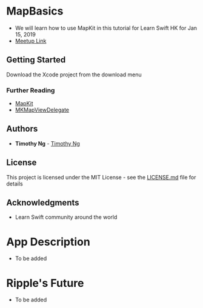 # MapBasics
* We will learn how to use MapKit in this tutorial for Learn Swift HK for Jan 15, 2019
* [Meetup Link](https://www.meetup.com/Learn-Swift-HK/events/256112228/)

## Getting Started

Download the Xcode project from the download menu

### Further Reading
- [MapKit](https://developer.apple.com/documentation/mapkit)
- [MKMapViewDelegate](https://developer.apple.com/documentation/mapkit/mkmapviewdelegate)

## Authors

* **Timothy Ng** - [Timothy Ng](https://github.com/ncytimothy)

## License

This project is licensed under the MIT License - see the [LICENSE.md](LICENSE.md) file for details

## Acknowledgments

* Learn Swift community around the world

# App Description
- To be added

# Ripple's Future
- To be added




